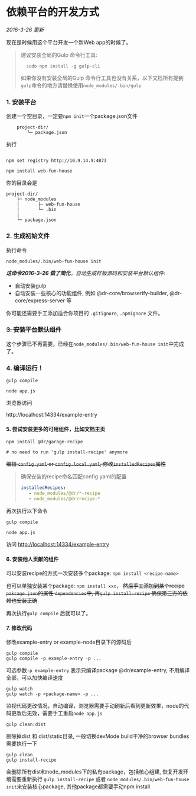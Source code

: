 依赖平台的开发方式
============
_2016-3-26 更新_

现在是时候用这个平台开发一个新Web app的时候了。

> 建议安装全局的Gulp 命令行工具:
> ```
>	sudo npm install -g gulp-cli
> ```
> 如果你没有安装全局的Gulp 命令行工具也没有关系，以下文档所有提到 `gulp`命令的地方请替换使用`node_modules/.bin/gulp`

### 1. 安装平台

创建一个空目录，一定要`npm init`一个package.json文件

```
	project-dir/
		└─ package.json
```
执行


```shell

npm set registry http://10.9.14.9:4873

npm install web-fun-house
```

你的目录会是

```
project-dir/
	├─ node_modules
	|		├─ web-fun-house
	|		└─ .bin
	|		
	└─ package.json

```
### 2. 生成初始文件

执行命令
```
node_modules/.bin/web-fun-house init
```
_**这命令2016-3-26 做了简化**，自动生成样板源码和安装平台默认组件_:
- 自动安装gulp
- 自动安装一些核心的功能组件, 例如
@dr-core/browserify-builder, @dr-core/express-server 等


你可能还需要手工添加适合你项目的 `.gitignore`, `.npmignore` 文件。

### ~~3. 安装平台默认组件~~

这个步骤已不再需要，已经在`node_modules/.bin/web-fun-house init`中完成了。

### 4. 编译运行！
```shell
gulp compile

node app.js
```
浏览器访问

http://localhost:14334/example-entry

#### 5. 尝试安装更多的可用组件，比如文档主页

```
npm install @dr/garage-recipe

# no need to run 'gulp install-recipe' anymore
```
~~编辑 `config.yaml` or `config.local.yaml`, 修改`installedRecipes`属性~~

> 确保安装的recipe命名匹配config.yaml的配置
> ```yaml
> installedRecipes:
>    - node_modules/@dr/*-recipe
>    - node_modules/@dr/recipe-*
> ```

再次执行以下命令
```
gulp compile

node app.js
```
访问 [http://localhost:14334/example-entry](http://localhost:14334/example-entry)

#### 6. 安装他人贡献的组件
可以安装recipe的方式一次安装多个package: `npm install <recipe-name>`

也可以单独安装某个package: `npm install xxx`， ~~然后手工添加到某个recipe `pakcage.json`的属性 `dependencies`中, 再`gulp install-recipe` 确保第三方的依赖也安装正确~~

再次执行`gulp compile` 后就可以了。

#### 7. 修改代码

修改example-entry or example-node目录下的源码后
```
gulp compile
gulp compile -p example-entry -p ...
```
可选参数`-p example-entry` 表示只编译package @dr/example-entry, 不用编译全部，可以加快编译速度

```
gulp watch
gulp watch -p <package-name> -p ...
```
监视代码更改情况，自动编译，浏览器需要手动刷新后看到更新效果，node的代码更改后无效，需要手工重启`node app.js`

```
gulp clean:dist
```
删除掉dist 和 dist/static目录, 一般切换devMode build干净的browser bundles需要执行一下

```
gulp clean
gulp install-recipe
```
会删除所有dist和node_modules下的私有package，包括核心组建,
恢复开发环境需要重新执行 `gulp install-recipe` 或者 `node_modules/.bin/web-fun-house init`来安装核心package, 其他package都需要手动npm install
